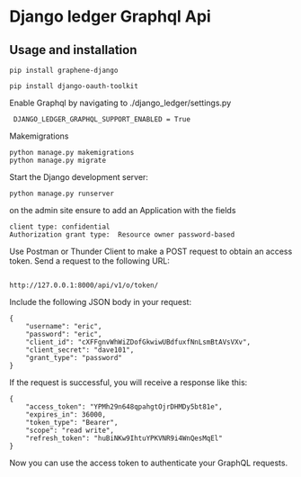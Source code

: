 
# Django ledger Graphql Api

## Usage and installation
``` 
pip install graphene-django
```
``` 
pip install django-oauth-toolkit
```
Enable Graphql by navigating to ./django_ledger/settings.py
```
 DJANGO_LEDGER_GRAPHQL_SUPPORT_ENABLED = True 
```
Makemigrations
``` 
python manage.py makemigrations
python manage.py migrate
```
Start the Django development server:
``` 
python manage.py runserver
```
on the admin site ensure to add an Application with the fields 
```
client type: confidential
Authorization grant type:  Resource owner password-based 
```

Use Postman or Thunder Client to make a POST request to obtain an access token. Send a request to the following URL:

```

http://127.0.0.1:8000/api/v1/o/token/
```
Include the following JSON body in your request:
```
{
    "username": "eric",
    "password": "eric",
    "client_id": "cXFFgnvWhWiZDofGkwiwUBdfuxfNnLsmBtAVsVXv",
    "client_secret": "dave101",
    "grant_type": "password"
}
```
If the request is successful, you will receive a response like this:
```
{
    "access_token": "YPMh29n648qpahgtOjrDHMDy5bt81e",
    "expires_in": 36000,
    "token_type": "Bearer",
    "scope": "read write",
    "refresh_token": "huBiNKw9IhtuYPKVNR9i4WnQesMqEl"
}
```
Now you can use the access token to authenticate your GraphQL requests.

